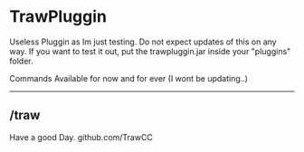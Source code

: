# TrawPluggin
Useless Pluggin as Im just testing. Do not expect updates of this on any way.
If you want to test it out, put the trawpluggin.jar inside your "pluggins" folder.

Commands Available for now and for ever (I wont be updating..)

-----------------------------------------------
/traw
-----------------------------------------------


Have a good Day. github.com/TrawCC
